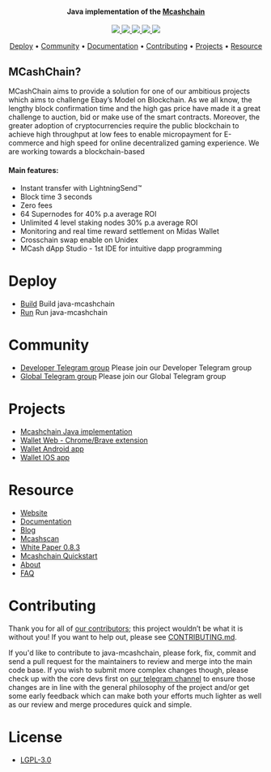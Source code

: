 <h4 align="center">
  Java implementation of the <a href="https://mcash.network">Mcashchain</a>
</h4>

<p align="center">
  <a href="https://t.me/McashchainDeveloper">
    <img src="https://img.shields.io/badge/chat-on%20telegram-brightgreen.svg">
  </a>

  <a href="https://github.com/MidasCore/java-mcashchain/issues">
    <img src="https://img.shields.io/github/issues/MidasCore/java-mcashchain.svg">
  </a>

  <a href="https://github.com/MidasCore/java-mcashchain/pulls">
    <img src="https://img.shields.io/github/issues-pr/MidasCore/java-mcashchain.svg">
  </a>

  <a href="https://github.com/MidasCore/java-mcashchain/graphs/contributors">
    <img src="https://img.shields.io/github/contributors/MidasCore/java-mcashchain.svg">
  </a>

  <a href="LICENSE">
    <img src="https://img.shields.io/github/license/MidasCore/java-mcashchain.svg">
  </a>
</p>

<p align="center">
  <a href="#deploy">Deploy</a> •
  <a href="#developer-community">Community</a> •
  <a href="http://developers.tron.network">Documentation</a> •
  <a href="#contributing">Contributing</a> •
  <a href="#projects">Projects</a> •
  <a href="#resource">Resource</a>
</p>

## MCashChain?

MCashChain aims to provide a solution for one of our ambitious projects which aims to challenge Ebay’s Model on Blockchain. As we all know, the lengthy block confirmation time and the high gas price have made it a great challenge to auction, bid or make use of the smart contracts. Moreover, the greater adoption of cryptocurrencies require the public blockchain to achieve high throughput at low fees to enable micropayment for E-commerce and high speed for online decentralized gaming experience. We are working towards a blockchain-based

#### Main features:
* Instant transfer with LightningSend™
* Block time 3 seconds
* Zero fees
* 64 Supernodes for 40% p.a average ROI
* Unlimited 4 level staking nodes 30% p.a average ROI
* Monitoring and real time reward settlement on Midas Wallet
* Crosschain swap enable on Unidex
* MCash dApp Studio - 1st IDE for intuitive dapp programming

# Deploy
* [Build](docs/build.md) Build java-mcashchain
* [Run](docs/run.md) Run java-mcashchain

# Community

* [Developer Telegram group](https://t.me/McashchainDeveloper) Please join our Developer Telegram group
* [Global Telegram group](https://t.me/Mcashchain) Please join our Global Telegram group

# Projects
* [Mcashchain Java implementation](https://github.com/MidasCore/java-mcashchain)
* [Wallet Web - Chrome/Brave extension](https://chrome.google.com/webstore/detail/loiopaejobjggipodncmajcmdolegdan)
* [Wallet Android app](https://play.google.com/store/apps/details?id=com.midasprotocol.wallet.android)
* [Wallet IOS app](https://itunes.apple.com/us/app/midas-protocol-crypto-wallet/id1436698193)

# Resource
* [Website](https://mcash.network/)
* [Documentation](https://github.com/MidasCore/mcashchain-wiki/wiki)
* [Blog](https://medium.com/mcashchain)
* [Mcashscan](https://mcashscan.io/)
* [White Paper 0.8.3](http://bit.ly/mcashchain-wp-graphic)
* [Mcashchain Quickstart](https://github.com/MidasCore/mcashchain/wiki/getting-started-1)
* [About](https://mcash.network/about)
* [FAQ](https://mcash.network/faq)

# Contributing
Thank you for all of [our contributors](https://github.com/MidasCore/java-mcashchain/graphs/contributors); this project wouldn’t be what it is without you! If you want to help out, please see [CONTRIBUTING.md](CONTRIBUTING.md).

If you'd like to contribute to java-mcashchain, please fork, fix, commit and send a pull request for the maintainers to review and merge into the main code base.
If you wish to submit more complex changes though, please check up with the core devs first on [our telegram channel](https://t.me/McashchainDeveloper) to ensure those changes are
in line with the general philosophy of the project and/or get some early feedback which can make both your efforts much lighter as well as our review and merge procedures quick and simple.

# License
* [LGPL-3.0](https://github.com/MidasCore/java-mcashchain/blob/master/LICENSE)
